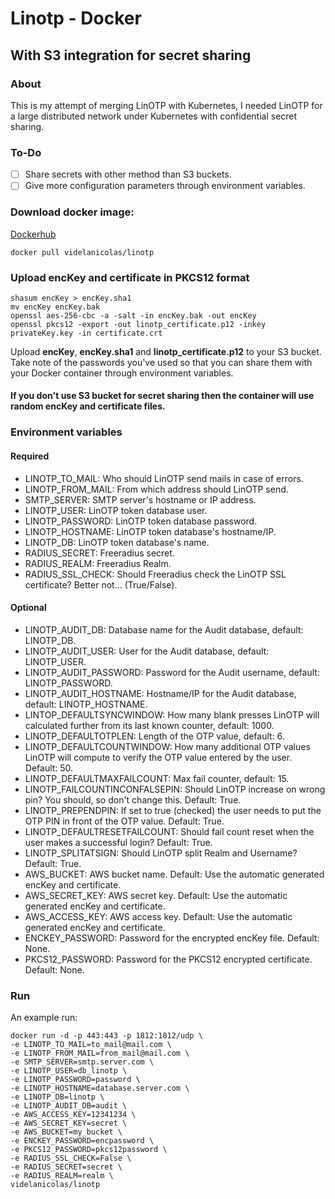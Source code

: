 # Linotp - Docker
## With S3 integration for secret sharing

### About
This is my attempt of merging LinOTP with Kubernetes, I needed LinOTP for a large distributed network under Kubernetes with confidential secret sharing.

### To-Do

 - [ ] Share secrets with other method than S3 buckets.
 - [ ] Give more configuration parameters through environment variables.

### Download docker image:

[Dockerhub](https://hub.docker.com/r/videlanicolas/linotp/)

```shell
docker pull videlanicolas/linotp
```

### Upload encKey and certificate in PKCS12 format

```shell
shasum encKey > encKey.sha1
mv encKey encKey.bak
openssl aes-256-cbc -a -salt -in encKey.bak -out encKey
openssl pkcs12 -export -out linotp_certificate.p12 -inkey privateKey.key -in certificate.crt
```

Upload <b>encKey</b>, <b>encKey.sha1</b> and <b>linotp_certificate.p12</b> to your S3 bucket. Take note of the passwords you've used so that you can share them with your Docker container through environment variables.

#### If you don't use S3 bucket for secret sharing then the container will use random encKey and certificate files.

### Environment variables
#### Required

 * LINOTP_TO_MAIL: Who should LinOTP send mails in case of errors.
 * LINOTP_FROM_MAIL: From which address should LinOTP send.
 * SMTP_SERVER: SMTP server's hostname or IP address.
 * LINOTP_USER: LinOTP token database user.
 * LINOTP_PASSWORD: LinOTP token database password.
 * LINOTP_HOSTNAME: LinOTP token database's hostname/IP.
 * LINOTP_DB: LinOTP token database's name.
 * RADIUS_SECRET: Freeradius secret.
 * RADIUS_REALM: Freeradius Realm.
 * RADIUS_SSL_CHECK: Should Freeradius check the LinOTP SSL certificate? Better not... (True/False).

#### Optional

 * LINOTP_AUDIT_DB: Database name for the Audit database, default: LINOTP_DB.
 * LINOTP_AUDIT_USER: User for the Audit database, default: LINOTP_USER.
 * LINOTP_AUDIT_PASSWORD: Password for the Audit username, default: LINOTP_PASSWORD.
 * LINOTP_AUDIT_HOSTNAME: Hostname/IP for the Audit database, default: LINOTP_HOSTNAME.
 * LINTOP_DEFAULTSYNCWINDOW: How many blank presses LinOTP will calculated further from its last known counter, default: 1000.
 * LINOTP_DEFAULTOTPLEN:  Length of the OTP value, default: 6.
 * LINOTP_DEFAULTCOUNTWINDOW: How many additional OTP values LinOTP will compute to verify the OTP value entered by the user. Default: 50.
 * LINOTP_DEFAULTMAXFAILCOUNT: Max fail counter, default: 15.
 * LINOTP_FAILCOUNTINCONFALSEPIN: Should LinOTP increase on wrong pin? You should, so don't change this. Default: True.
 * LINOTP_PREPENDPIN: If set to true (checked) the user needs to put the OTP PIN in front of the OTP value. Default: True.
 * LINOTP_DEFAULTRESETFAILCOUNT: Should fail count reset when the user makes a successful login? Default: True.
 * LINOTP_SPLITATSIGN: Should LinOTP split Realm and Username? Default: True.
 * AWS_BUCKET: AWS bucket name. Default: Use the automatic generated encKey and certificate.
 * AWS_SECRET_KEY: AWS secret key. Default: Use the automatic generated encKey and certificate.
 * AWS_ACCESS_KEY: AWS access key. Default: Use the automatic generated encKey and certificate.
 * ENCKEY_PASSWORD: Password for the encrypted encKey file. Default: None.
 * PKCS12_PASSWORD: Password for the PKCS12 encrypted certificate. Default: None.

### Run
An example run:
```shell
docker run -d -p 443:443 -p 1812:1812/udp \
-e LINOTP_TO_MAIL=to_mail@mail.com \
-e LINOTP_FROM_MAIL=from_mail@mail.com \
-e SMTP_SERVER=smtp.server.com \
-e LINOTP_USER=db_linotp \
-e LINOTP_PASSWORD=password \
-e LINOTP_HOSTNAME=database.server.com \
-e LINOTP_DB=linotp \
-e LINOTP_AUDIT_DB=audit \
-e AWS_ACCESS_KEY=12341234 \
-e AWS_SECRET_KEY=secret \
-e AWS_BUCKET=my_bucket \
-e ENCKEY_PASSWORD=encpassword \
-e PKCS12_PASSWORD=pkcs12password \
-e RADIUS_SSL_CHECK=False \
-e RADIUS_SECRET=secret \
-e RADIUS_REALM=realm \
videlanicolas/linotp
```
